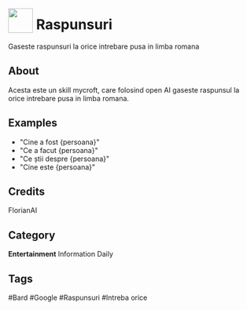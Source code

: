 # <img src="https://raw.githack.com/FortAwesome/Font-Awesome/master/svgs/solid/robot.svg" card_color="#22A7F0" width="50" height="50" style="vertical-align:bottom"/> Raspunsuri
Gaseste raspunsuri la orice intrebare pusa in limba romana

## About
Acesta este un skill mycroft, care folosind open AI gaseste raspunsul la orice intrebare pusa in limba romana.

## Examples
* "Cine a fost {persoana}"
* "Ce a facut {persoana}"
* "Ce știi despre {persoana}"
* "Cine este {persoana}"

## Credits
FlorianAI

## Category
**Entertainment**
Information
Daily

## Tags
#Bard
#Google
#Raspunsuri
#Intreba orice

